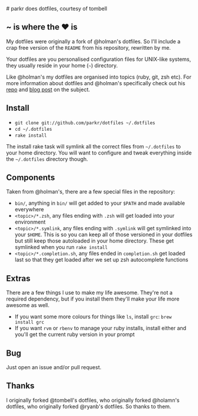 # parkr does dotfiles, courtesy of tombell

## ~ is where the ♥ is

My dotfiles were originally a fork of @holman's dotfiles. So I'll include a crap
free version of the `README` from his repository, rewritten by me.

Your dotfiles are you personalised configuration files for UNIX-like systems,
they usually reside in your home (`~`) directory.

Like @holman's my dotfiles are organised into topics (ruby, git, zsh etc). For
more information about dotfiles and @holman's specifically check out his
[repo][holman-repo] and [blog post][holman-post] on the subject.

[holman-repo]: https://github.com/holman/dotfiles
[holman-post]: http://zachholman.com/2010/08/dotfiles-are-meant-to-be-forked/

## Install

* `git clone git://github.com/parkr/dotfiles ~/.dotfiles`
* `cd ~/.dotfiles`
* `rake install`

The install rake task will symlink all the correct files from `~/.dotfiles` to
your home directory. You will want to configure and tweak everything inside the
`~/.dotfiles` directory though.

## Components

Taken from @holman's, there are a few special files in the repository:

* `bin/`, anything in `bin/` will get added to your `$PATH` and made available
  everywhere
* `<topic>/*.zsh`, any files ending with `.zsh` will get loaded into your
  environment
* `<topic>/*.symlink`, any files ending with `.symlink` will get symlinked into
  your `$HOME`. This is so you can keep all of those versioned in your dotfiles
  but still keep those autoloaded in your home directory. These get symlinked
  when you run `rake install`
* `<topic>/*.completion.sh`, any files ended in `completion.sh` get loaded last
  so that they get loaded after we set up zsh autocomplete functions

## Extras

There are a few things I use to make my life awesome. They're not a required
dependency, but if you install them they'll make your life more awesome as
well.

* If you want some more colours for things like `ls`, install `grc`:
  `brew install grc`
* If you want `rvm` or `rbenv` to manage your ruby installs, install either and
  you'll get the current ruby version in your prompt

## Bug

Just open an issue and/or pull request.

## Thanks

I originally forked @tombell's dotfiles, who originally forked @holamn's dotfiles, who originally forked @ryanb's dotfiles.
So thanks to them.
